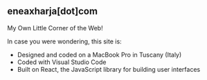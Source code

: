 ## eneaxharja[dot]com

My Own Little Corner of the Web!

In case you were wondering, this site is:

- Designed and coded on a MacBook Pro in Tuscany (Italy)
- Coded with Visual Studio Code
- Built on React, the JavaScript library for building user interfaces